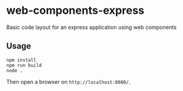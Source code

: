 # web-components-express

Basic code layout for an express application using web components 

## Usage

```
npm install
npm run build
node .
```

Then open a browser on `http://localhost:8080/`.
